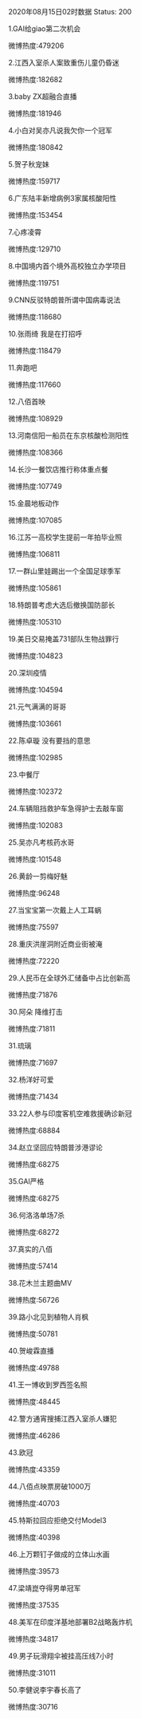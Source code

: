 2020年08月15日02时数据
Status: 200

1.GAI给giao第二次机会

微博热度:479206

2.江西入室杀人案致重伤儿童仍昏迷

微博热度:182682

3.baby ZX超融合直播

微博热度:181946

4.小白对吴亦凡说我欠你一个冠军

微博热度:180842

5.贺子秋宠妹

微博热度:159717

6.广东陆丰新增病例3家属核酸阳性

微博热度:153454

7.心疼凌霄

微博热度:129710

8.中国境内首个境外高校独立办学项目

微博热度:119751

9.CNN反驳特朗普所谓中国病毒说法

微博热度:118680

10.张雨绮 我是在打招呼

微博热度:118479

11.奔跑吧

微博热度:117660

12.八佰首映

微博热度:108929

13.河南信阳一船员在东京核酸检测阳性

微博热度:108366

14.长沙一餐饮店推行称体重点餐

微博热度:107749

15.金晨地板动作

微博热度:107085

16.江苏一高校学生提前一年拍毕业照

微博热度:106811

17.一群山里娃踢出一个全国足球季军

微博热度:105861

18.特朗普考虑大选后撤换国防部长

微博热度:105310

19.美日交易掩盖731部队生物战罪行

微博热度:104823

20.深圳疫情

微博热度:104594

21.元气满满的哥哥

微博热度:103661

22.陈卓璇 没有要挡的意思

微博热度:102985

23.中餐厅

微博热度:102372

24.车辆阻挡救护车急得护士去敲车窗

微博热度:102083

25.吴亦凡考核药水哥

微博热度:101548

26.黄龄一剪梅好魅

微博热度:96248

27.当宝宝第一次戴上人工耳蜗

微博热度:75597

28.重庆洪崖洞附近商业街被淹

微博热度:72220

29.人民币在全球外汇储备中占比创新高

微博热度:71876

30.阿朵 降维打击

微博热度:71811

31.琉璃

微博热度:71697

32.杨洋好可爱

微博热度:71434

33.22人参与印度客机空难救援确诊新冠

微博热度:68884

34.赵立坚回应特朗普涉港谬论

微博热度:68275

35.GAI严格

微博热度:68275

36.何洛洛单场7杀

微博热度:68272

37.真实的八佰

微博热度:57414

38.花木兰主题曲MV

微博热度:56726

39.路小北见到植物人肖枫

微博热度:50781

40.贺峻霖直播

微博热度:49788

41.王一博收到罗西签名照

微博热度:48445

42.警方通宵搜捕江西入室杀人嫌犯

微博热度:46286

43.欧冠

微博热度:43359

44.八佰点映票房破1000万

微博热度:40703

45.特斯拉回应拒绝交付Model3

微博热度:40398

46.上万颗钉子做成的立体山水画

微博热度:39573

47.梁靖崑夺得男单冠军

微博热度:37535

48.美军在印度洋基地部署B2战略轰炸机

微博热度:34817

49.男子玩滑翔伞被挂高压线7小时

微博热度:31011

50.李健说李宇春长高了

微博热度:30716

